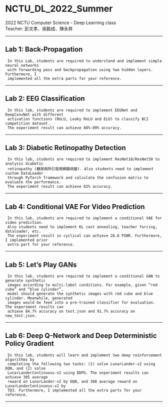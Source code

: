 # NCTU_DL_2022_Summer

2022 NCTU Computer Science - Deep Learning class<br>
Teacher: 彭文孝、吳毅成、陳永昇<br>

---

## Lab 1: Back-Propagation
    
     In this Lab, students are required to understand and implement simple neural networks 
     with forwarding pass and backpropagation using two hidden layers. Furthermore, I 
     implemented all the extra parts for your reference.
     
---

## Lab 2: EEG Classification
    
     In this lab, students are required to implement EEGNet and DeepConvNet with different 
     activation functions (ReLU, Leaky ReLU and ELU) to classify BCI competition dataset. 
     The experiment result can achieve 88%-89% accuracy.
 
---

## Lab 3: Diabetic Retinopathy Detection
    
     In this lab, students are required to implement ResNet18/ResNet50 to analysis diabetic 
     retinopathy (糖尿病所引發視網膜病變). Also students need to implement custom DataLoader 
     through PyTorch framework and calculate the confusion matrix to evaluate the performance. 
     The experiment result can achieve 82% accuracy.
  
---

## Lab 4: Conditional VAE For Video Prediction
    
     In this lab, students are required to implement a conditional VAE for video prediction. 
     Also students need to implement KL cost annealing, teacher forcing, dataloader, etc. 
     The experiment result in cyclical can achieve 26.6 PSNR. Furthermore, I implemented prior 
     extra part for your reference.
---

## Lab 5: Let’s Play GANs
    
     In this lab, students are required to implement a conditional GAN to generate synthetic
     images according to multi-label conditions. For example, given “red cube” and “blue cylinder”, 
     model should generate the synthetic images with red cube and blue cylinder. Meanwhile, generated 
     images would be feed into a pre-trained classifier for evaluation. The experiment results can 
     achieve 84.7% accuracy on test.json and 91.7% accuracy on new_test.json.
---

## Lab 6: Deep Q-Network and Deep Deterministic Policy Gradient
    
     In this lab, students will learn and implement two deep reinforcement algorithms by 
     completing the following two tasks: (1) solve LunarLander-v2 using DQN, and (2) solve 
     LunarLanderContinuous-v2 using DDPG. The experiment results can achieve 305 average 
     reward on LunarLander-v2 by DQN, and 308 average reward on LunarLanderContinuous-v2 by 
     TD3. Furthermore, I implemented all the extra parts for your reference.
---
